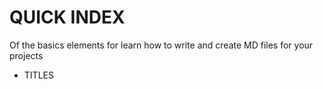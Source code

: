 # QUICK INDEX
Of the basics elements for learn how to write and create MD files for your projects


- TITLES
